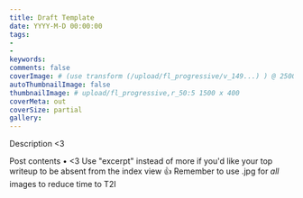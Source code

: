 ```yaml
---
title: Draft Template
date: YYYY-M-D 00:00:00
tags:
-
-
keywords:
comments: false
coverImage: # (use transform (/upload/fl_progressive/v_149...) ) @ 2500 x 1512
autoThumbnailImage: false
thumbnailImage: # upload/fl_progressive,r_50:5 1500 x 400
coverMeta: out
coverSize: partial
gallery:
---
```


Description <3
</br>
<!-- more -->
Post contents • <3
Use "excerpt" instead of more if you'd like your top writeup to be absent from
the index view 👍
Remember to use .jpg for *all* images to reduce time to T2I